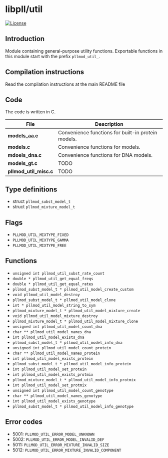# libpll/util

[![License](https://img.shields.io/badge/license-AGPL-blue.svg)](http://www.gnu.org/licenses/agpl-3.0.en.html)

## Introduction

Module containing general-purpose utility functions. Exportable functions in this module start with the prefix `pllmod_util_`.

## Compilation instructions

Read the compilation instructions at the main README file

## Code

The code is written in C.

|    File               | Description                                        |
|-----------------------|----------------------------------------------------|
|**models_aa.c**        | Convenience functions for built-in protein models. |
|**models.c**           | Convenience functions for models.                  |
|**mdoels_dna.c**       | Convenience functions for DNA models.              |
|**models_gt.c**        | TODO                                               |
|**pllmod_util_misc.c** | TODO                                               |

## Type definitions

* struct `pllmod_subst_model_t`
* struct `pllmod_mixture_model_t`

## Flags

* `PLLMOD_UTIL_MIXTYPE_FIXED`
* `PLLMOD_UTIL_MIXTYPE_GAMMA`
* `PLLMOD_UTIL_MIXTYPE_FREE`

## Functions

* `unsigned int pllmod_util_subst_rate_count`
* `double * pllmod_util_get_equal_freqs`
* `double * pllmod_util_get_equal_rates`
* `pllmod_subst_model_t * pllmod_util_model_create_custom`
* `void pllmod_util_model_destroy`
* `pllmod_subst_model_t * pllmod_util_model_clone`
* `int * pllmod_util_model_string_to_sym`
* `pllmod_mixture_model_t * pllmod_util_model_mixture_create`
* `void pllmod_util_model_mixture_destroy`
* `pllmod_mixture_model_t * pllmod_util_model_mixture_clone`
* `unsigned int pllmod_util_model_count_dna`
* `char ** pllmod_util_model_names_dna`
* `int pllmod_util_model_exists_dna`
* `pllmod_subst_model_t * pllmod_util_model_info_dna`
* `unsigned int pllmod_util_model_count_protein`
* `char ** pllmod_util_model_names_protein`
* `int pllmod_util_model_exists_protein`
* `pllmod_subst_model_t * pllmod_util_model_info_protein`
* `int pllmod_util_model_set_protein`
* `int pllmod_util_model_exists_protmix`
* `pllmod_mixture_model_t * pllmod_util_model_info_protmix`
* `int pllmod_util_model_set_protmix`
* `unsigned int pllmod_util_model_count_genotype`
* `char ** pllmod_util_model_names_genotype`
* `int pllmod_util_model_exists_genotype`
* `pllmod_subst_model_t * pllmod_util_model_info_genotype`

## Error codes

* 5001: `PLLMOD_UTIL_ERROR_MODEL_UNKNOWN`
* 5002: `PLLMOD_UTIL_ERROR_MODEL_INVALID_DEF`
* 5011: `PLLMOD_UTIL_ERROR_MIXTURE_INVALID_SIZE`
* 5012: `PLLMOD_UTIL_ERROR_MIXTURE_INVALID_COMPONENT`
